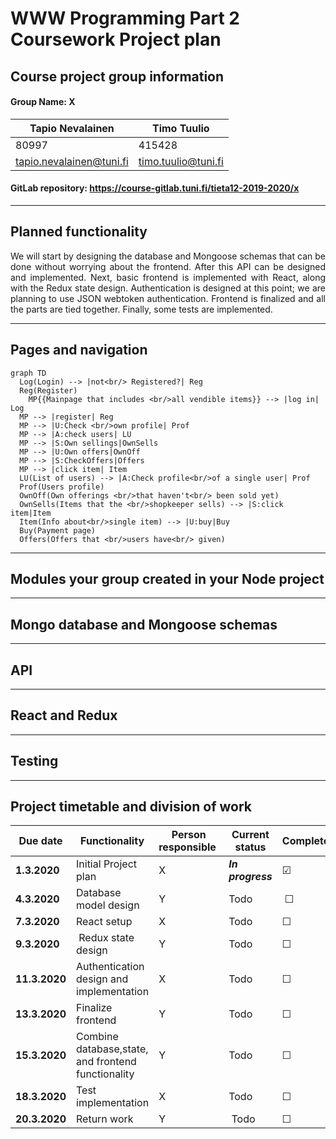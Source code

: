 
# WWW Programming Part 2 Coursework Project plan
## Course project group information
#### Group Name: X
Tapio Nevalainen | Timo Tuulio
------------ | -------------
80997 | 415428
<tapio.nevalainen@tuni.fi> | <timo.tuulio@tuni.fi>

#### GitLab repository: <https://course-gitlab.tuni.fi/tieta12-2019-2020/x>

---

## Planned functionality

<div style="text-align: justify">
We will start by designing the database and Mongoose schemas that can be done without worrying about the frontend. After this API can be designed and implemented. Next, basic frontend is implemented with React, along with the Redux state design. Authentication is designed at this point; we are planning to use JSON webtoken authentication. Frontend is finalized and all the parts are tied together. Finally, some tests are implemented.

</div>

---
## Pages and navigation
``` mermaid
graph TD
  Log(Login) --> |not<br/> Registered?| Reg
  Reg(Register)
	MP{{Mainpage that includes <br/>all vendible items}} --> |log in| Log
  MP --> |register| Reg
  MP --> |U:Check <br/>own profile| Prof
  MP --> |A:check users| LU
  MP --> |S:Own sellings|OwnSells
  MP --> |U:Own offers|OwnOff
  MP --> |S:CheckOffers|Offers
  MP --> |click item| Item
  LU(List of users) --> |A:Check profile<br/>of a single user| Prof
  Prof(Users profile)
  OwnOff(Own offerings <br/>that haven't<br/> been sold yet)
  OwnSells(Items that the <br/>shopkeeper sells) --> |S:click item|Item
  Item(Info about<br/>single item) --> |U:buy|Buy
  Buy(Payment page)
  Offers(Offers that <br/>users have<br/> given)
```

---
## Modules your group created in your Node project    

---
## Mongo database and Mongoose schemas    

---
## API

---
## React and Redux

---
## Testing    

---
## Project timetable and division of work    

Due date | Functionality | Person responsible | Current status | Completed
------------ | ------------- | ------------- | -------------| -------------
**1.3.2020** | Initial Project plan | X | ***In progress*** | &#9745;
**4.3.2020** | Database model design | Y | Todo | &#9744;
**7.3.2020** | React setup | X | Todo | &#9744;
**9.3.2020** | Redux state design | Y | Todo |&#9744;
**11.3.2020** | Authentication design and implementation | X | Todo |&#9744;
**13.3.2020** | Finalize frontend | Y | Todo | &#9744;
**15.3.2020** | Combine database,state, and frontend functionality | Y | Todo | &#9744;
**18.3.2020** | Test implementation | X | Todo | &#9744;
**20.3.2020** | Return work | Y | Todo | &#9744;
